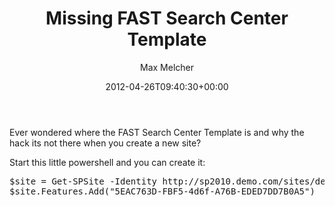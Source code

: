 ﻿---
title: Missing FAST Search Center Template
author: Max Melcher
aliases:
   - "/post/2012-04-26-missing-fast-search-center-template/"
2012: "04"
type: post
date: 2012-04-26T09:40:30+00:00
url: /2012/04/missing-fast-search-center-template/
aktt_notify_twitter:
  - 'no'
aktt_tweeted:
  - "1"
yourls_shorturl:
  - http://melcher.it/s/x
categories:
  - FAST for SharePoint
  - SharePoint 2010

---
Ever wondered where the FAST Search Center Template is and why the hack its not there when you create a new site?

Start this little powershell and you can create it:

<pre lang="csharp">$site = Get-SPSite -Identity http://sp2010.demo.com/sites/demo
$site.Features.Add("5EAC763D-FBF5-4d6f-A76B-EDED7DD7B0A5")</pre>

